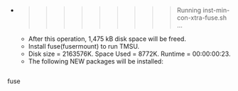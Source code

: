 * >>>>>>>>> Running inst-min-con-xtra-fuse.sh ...
  * After this operation, 1,475 kB disk space will be freed.
  * Install fuse(fusermount) to run TMSU.
  * Disk size = 2163576K. Space Used = 8772K. Runtime = 00:00:00:23.
  * The following NEW packages will be installed:
  ```bash
fuse
  ```
